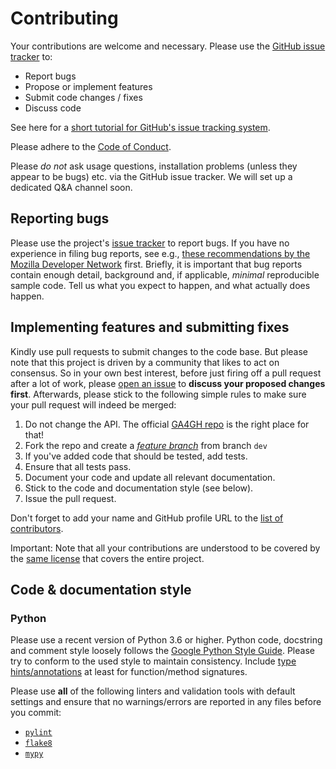 # Contributing

Your contributions are welcome and necessary. Please use the
[GitHub issue tracker](https://guides.github.com/features/issues/) to:

- Report bugs
- Propose or implement features
- Submit code changes / fixes
- Discuss code

See here for a [short tutorial for GitHub's issue tracking
system](https://guides.github.com/features/issues/).

Please adhere to the [Code of Conduct](CODE_OF_CONDUCT.md).

Please *do not* ask usage questions, installation problems (unless they appear
to be bugs) etc. via the GitHub issue tracker. We will set up a dedicated Q&A
channel soon.

## Reporting bugs

Please use the project's
[issue tracker](https://github.com/elixir-europe/proTES/issues) to report
bugs. If you have no experience in filing bug reports, see e.g.,
[these recommendations by the Mozilla Developer Network](https://developer.mozilla.org/en-US/docs/Mozilla/QA/Bug_writing_guidelines)
first. Briefly, it is important that bug reports contain enough detail,
background and, if applicable, _minimal_ reproducible sample code. Tell us
what you expect to happen, and what actually does happen.

## Implementing features and submitting fixes

Kindly use pull requests to submit changes to the code base. But please note
that this project is driven by a community that likes to act on consensus. So
in your own best interest, before just firing off a pull request after a lot of
work, please [open an issue](https://github.com/elixir-europe/proTES/issues)
to **discuss your proposed changes first**. Afterwards, please stick to the
following simple rules to make sure your pull request will indeed be merged:

1. Do not change the API. The official [GA4GH
   repo](https://github.com/ga4gh/workflow-execution-service-schemas) is the
   right place for that!
2. Fork the repo and create a [_feature
   branch_](https://datasift.github.io/gitflow/IntroducingGitFlow.html) from
   branch `dev`
3. If you've added code that should be tested, add tests.
4. Ensure that all tests pass.
5. Document your code and update all relevant documentation.
6. Stick to the code and documentation style (see below).
7. Issue the pull request.

Don't forget to add your name and GitHub profile URL to the
[list of contributors](contributors.md).

Important: Note that all your contributions are understood to be covered by the
[same license](LICENSE.md) that covers the entire project.

## Code & documentation style

### Python

Please use a recent version of Python 3.6 or higher. Python code, docstring and
comment style loosely follows the
[Google Python Style Guide](https://github.com/google/styleguide/blob/gh-pages/pyguide.md).
Please try to conform to the used style to maintain consistency. Include
[type hints/annotations](https://docs.python.org/3.6/library/typing.html) at
least for function/method signatures.

Please use **all** of the following linters and validation tools with default
settings and ensure that no warnings/errors are reported in any files before you
commit:

- [`pylint`](https://github.com/PyCQA/pylint)
- [`flake8`](https://gitlab.com/pycqa/flake8)
- [`mypy`](https://github.com/python/mypy)
